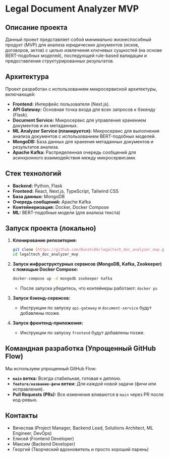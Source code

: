 # Legal Document Analyzer MVP

## Описание проекта
Данный проект представляет собой минимально жизнеспособный продукт (MVP) для анализа юридических документов (исков, договоров, актов) с целью извлечения ключевых сущностей (на основе BERT-подобных моделей), последующей rule-based валидации и предоставления структурированных результатов.

## Архитектура
Проект разработан с использованием микросервисной архитектуры, включающей:
- **Frontend:** Интерфейс пользователя (Next.js).
- **API Gateway:** Основная точка входа для всех запросов к бэкенду (Flask).
- **Document Service:** Микросервис для управления хранением документов и их метаданных.
- **ML Analyzer Service (планируется):** Микросервис для выполнения анализа документов с использованием BERT-подобных моделей.
- **MongoDB:** База данных для хранения метаданных документов и результатов анализа.
- **Apache Kafka:** Распределенная очередь сообщений для асинхронного взаимодействия между микросервисами.

## Стек технологий
- **Backend:** Python, Flask
- **Frontend:** React, Next.js, TypeScript, Tailwind CSS
- **База данных:** MongoDB
- **Очередь сообщений:** Apache Kafka
- **Контейнеризация:** Docker, Docker Compose
- **ML:** BERT-подобные модели (для анализа текста)

## Запуск проекта (локально)

1.  **Клонирование репозитория:**
    ```bash
    git clone [https://github.com/Bunshi66/legaltech_doc_analyzer_mvp.git](https://github.com/Bunshi66/legaltech_doc_analyzer_mvp.git)
    cd legaltech_doc_analyzer_mvp
    ```

2.  **Запуск инфраструктурных сервисов (MongoDB, Kafka, Zookeeper) с помощью Docker Compose:**
    ```bash
    docker-compose up -d mongodb zookeeper kafka
    ```
    * После запуска убедитесь, что контейнеры работают: `docker ps`

3.  **Запуск бэкенд-сервисов:**
    * Инструкции по запуску `api-gateway` и `document-service` будут добавлены позже.

4.  **Запуск фронтенд-приложения:**
    * Инструкции по запуску `frontend` будут добавлены позже.

## Командная разработка (Упрощенный GitHub Flow)
Мы используем упрощенный GitHub Flow:
- **`main` ветка:** Всегда стабильная, готовая к деплою.
- **`feature/название-фичи` ветки:** Для каждой новой задачи (фичи или исправления).
- **Pull Requests (PRs):** Все изменения вливаются в `main` через PR после код-ревью.

## Контакты
- Вячеслав (Project Manager, Backend Lead, Solutions Architect, ML Engineer, DevOps)
- Елисей (Frontend Developer)
- Максим (Backend Developer)
- Георгий (Творческий вдохновитель и просто хороший парень)